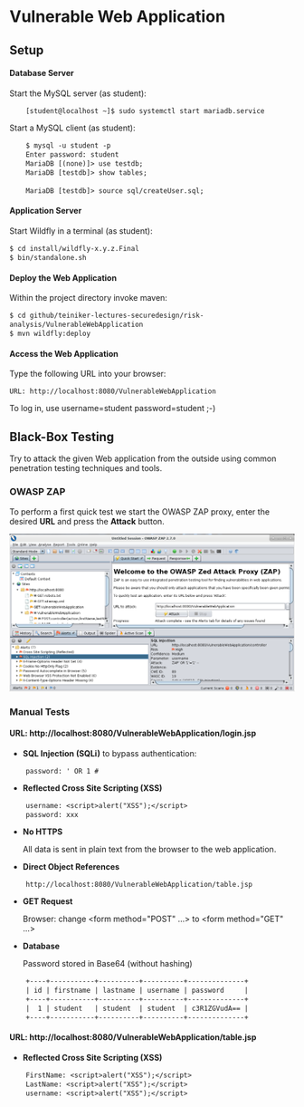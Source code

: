 # Vulnerable Web Application

## Setup

#### Database Server
Start the MySQL server (as student):
```
	[student@localhost ~]$ sudo systemctl start mariadb.service 
```
 
Start a MySQL client (as student):
```
	$ mysql -u student -p
	Enter password: student
	MariaDB [(none)]> use testdb;
	MariaDB [testdb]> show tables;

	MariaDB [testdb]> source sql/createUser.sql;	
```

#### Application Server

Start Wildfly in a terminal (as student):
```
$ cd install/wildfly-x.y.z.Final
$ bin/standalone.sh
```

#### Deploy the Web Application

Within the project directory invoke maven:
```
$ cd github/teiniker-lectures-securedesign/risk-analysis/VulnerableWebApplication
$ mvn wildfly:deploy
```

#### Access the Web Application

Type the following URL into your browser:

```
URL: http://localhost:8080/VulnerableWebApplication
```

To log in, use username=student password=student ;-)


## Black-Box Testing
Try to attack the given Web application from the outside using common
penetration testing techniques and tools.

### OWASP ZAP

To perform a first quick test we start the OWASP ZAP proxy, enter the 
desired **URL** and press the **Attack** button.

![ZAP Proxy](doc/ZAP-Analysis.png)

### Manual Tests

#### URL: http://localhost:8080/VulnerableWebApplication/login.jsp

* **SQL Injection (SQLi)** to bypass authentication: 
```
    password: ' OR 1 #
```

* **Reflected Cross Site Scripting (XSS)**
```
	username: <script>alert("XSS");</script>
	password: xxx
```


* **No HTTPS** 
    
    All data is sent in plain text from the browser to the web application.

* **Direct Object References**
```
    http://localhost:8080/VulnerableWebApplication/table.jsp
```
    

* **GET Request**
 
    Browser: change <form method="POST" ...> to <form method="GET" ...>


* **Database** 

    Password stored in Base64 (without hashing)
```
    +----+-----------+----------+----------+--------------+
    | id | firstname | lastname | username | password     |
    +----+-----------+----------+----------+--------------+
    |  1 | student   | student  | student  | c3R1ZGVudA== |
    +----+-----------+----------+----------+--------------+
```
    


#### URL: http://localhost:8080/VulnerableWebApplication/table.jsp

* **Reflected Cross Site Scripting (XSS)**
```
   	FirstName: <script>alert("XSS");</script>
   	LastName: <script>alert("XSS");</script>
   	username: <script>alert("XSS");</script>
```


